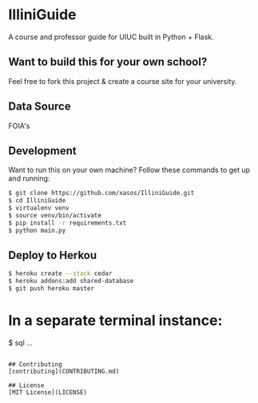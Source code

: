 # IlliniGuide
A course and professor guide for UIUC built in Python + Flask.

## Want to build this for your own school?

Feel free to fork this project & create a course site for your university. 

## Data Source
FOIA's

## Development
Want to run this on your own machine? Follow these commands to get up and running:

```sh
$ git clone https://github.com/xasos/IlliniGuide.git
$ cd IlliniGuide
$ virtualenv venv
$ source venv/bin/activate
$ pip install -r requirements.txt
$ python main.py
```

## Deploy to Herkou
```sh
$ heroku create --stack cedar
$ heroku addons:add shared-database
$ git push heroku master
```

# In a separate terminal instance:
$ sql ...
```

## Contributing
[contributing](CONTRIBUTING.md)

## License
[MIT License](LICENSE)
